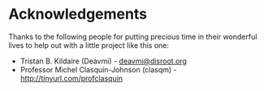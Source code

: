 Acknowledgements
=================

Thanks to the following people for putting precious time in their wonderful lives to help out with a little project like this one:

* Tristan B. Kildaire (Deavmi) - deavmi@disroot.org
* Professor Michel Clasquin-Johnson (clasqm) - http://tinyurl.com/profclasquin
